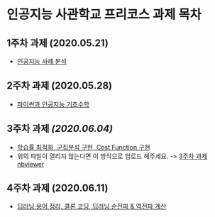 # 인공지능 사관학교 프리코스 과제 목차

## 1주차 과제 **(2020.05.21)**
  * [인공지능 사례 분석]()

## 2주차 과제 **(2020.05.28)**
  * [파이썬과 인공지능 기초수학]()

## 3주차 과제 *(2020.06.04)*
  * [학습률 최적화, 군집분석 구현, Cost Function 구현]()
  * 위의 파일이 열리지 않는다면 이 방식으로 업로드 해주세요. -> [3주차 과제 nbviewer]()

## 4주차 과제 (2020.06.11)
  * [딥러닝 용어 정리, 클론 코딩, 딥러닝 순전파 & 역전파 계산]()
